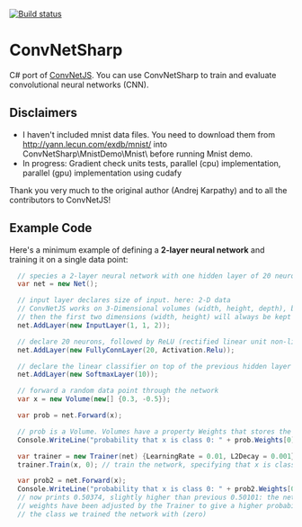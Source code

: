 [![Build status](https://ci.appveyor.com/api/projects/status/lcqjebortqnn1wkg?svg=true)](https://ci.appveyor.com/project/cbovar/convnetsharp)

# ConvNetSharp
C# port of [ConvNetJS](https://github.com/karpathy/convnetjs). You can use ConvNetSharp to train and evaluate convolutional neural networks (CNN).

## Disclaimers
- I haven't included mnist data files. You need to download them from http://yann.lecun.com/exdb/mnist/ into ConvNetSharp\MnistDemo\Mnist\ before running Mnist demo.
- In progress: Gradient check units tests, parallel (cpu) implementation, parallel (gpu) implementation using cudafy

Thank you very much to the original author (Andrej Karpathy) and to all the contributors to ConvNetJS!

## Example Code

Here's a minimum example of defining a **2-layer neural network** and training
it on a single data point:
```c#
  // species a 2-layer neural network with one hidden layer of 20 neurons
  var net = new Net();

  // input layer declares size of input. here: 2-D data
  // ConvNetJS works on 3-Dimensional volumes (width, height, depth), but if you're not dealing with images
  // then the first two dimensions (width, height) will always be kept at size 1
  net.AddLayer(new InputLayer(1, 1, 2));

  // declare 20 neurons, followed by ReLU (rectified linear unit non-linearity)
  net.AddLayer(new FullyConnLayer(20, Activation.Relu));

  // declare the linear classifier on top of the previous hidden layer
  net.AddLayer(new SoftmaxLayer(10));

  // forward a random data point through the network
  var x = new Volume(new[] {0.3, -0.5});

  var prob = net.Forward(x);

  // prob is a Volume. Volumes have a property Weights that stores the raw data, and WeightGradients that stores gradients
  Console.WriteLine("probability that x is class 0: " + prob.Weights[0]); // prints e.g. 0.50101

  var trainer = new Trainer(net) {LearningRate = 0.01, L2Decay = 0.001};
  trainer.Train(x, 0); // train the network, specifying that x is class zero

  var prob2 = net.Forward(x);
  Console.WriteLine("probability that x is class 0: " + prob2.Weights[0]);
  // now prints 0.50374, slightly higher than previous 0.50101: the networks
  // weights have been adjusted by the Trainer to give a higher probability to
  // the class we trained the network with (zero)
```

